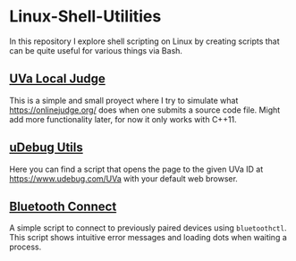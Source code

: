 # Linux-Shell-Utilities
In this repository I explore shell scripting on Linux by creating scripts that can be quite useful for various things via Bash.


## [UVa Local Judge](https://github.com/Jeremias-V/Linux-Shell-Utilities/tree/master/local-judge.sh)
This is a simple and small proyect where I try to simulate what https://onlinejudge.org/ does when one submits a source code file.
Might add more functionality later, for now it only works with C++11.

## [uDebug Utils](https://github.com/Jeremias-V/Linux-Shell-Utilities/tree/master/open-udebug.sh)
Here you can find a script that opens the page to the given UVa ID at https://www.udebug.com/UVa with your default web browser. 

## [Bluetooth Connect](https://github.com/Jeremias-V/Linux-Shell-Utilities/tree/master/btconnect.sh)
A simple script to connect to previously paired devices using `bluetoothctl`. This script shows intuitive error messages and loading dots when waiting a process.
